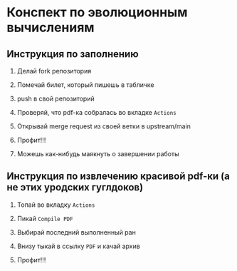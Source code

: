 # Конспект по эволюционным вычислениям

## Инструкция по заполнению

1. Делай fork репозитория

2. Помечай билет, который пишешь в табличке

3. push в свой репозиторий

4. Проверяй, что pdf-ка собралась во вкладке `Actions`

5. Открывай merge request из своей ветки в upstream/main

6. Профит!!!

7. Можешь как-нибудь маякнуть о завершении работы

## Инструкция по извлечению красивой pdf-ки (а не этих уродских гуглдоков)

1. Топай во вкладку `Actions`

2. Пикай `Compile PDF`

3. Выбирай последний выполненный ран

4. Внизу тыкай в ссылку `PDF` и качай архив

5. Профит!!!